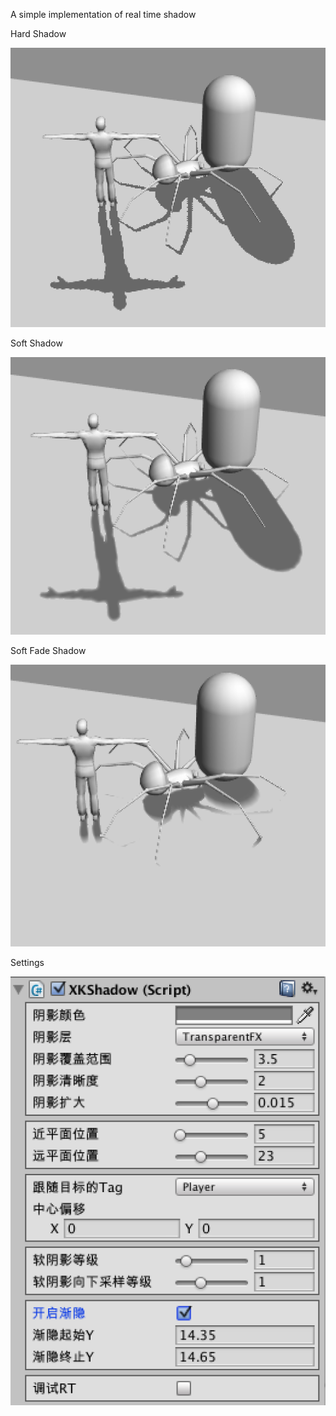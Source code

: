 A simple implementation of real time shadow

Hard Shadow

![img](ScreenShot1.png)

Soft Shadow

![img](ScreenShot2.png)

Soft Fade Shadow

![img](ScreenShot3.png)

Settings

![img](ScreenShot4.png)
